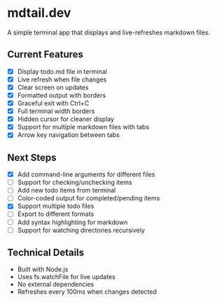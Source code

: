 # mdtail.dev

A simple terminal app that displays and live-refreshes markdown files.

## Current Features
- [x] Display todo.md file in terminal
- [x] Live refresh when file changes
- [x] Clear screen on updates
- [x] Formatted output with borders
- [x] Graceful exit with Ctrl+C
- [x] Full terminal width borders
- [x] Hidden cursor for cleaner display
- [x] Support for multiple markdown files with tabs
- [x] Arrow key navigation between tabs

## Next Steps
- [x] Add command-line arguments for different files
- [ ] Support for checking/unchecking items
- [ ] Add new todo items from terminal
- [ ] Color-coded output for completed/pending items
- [x] Support multiple todo files
- [ ] Export to different formats
- [ ] Add syntax highlighting for markdown
- [ ] Support for watching directories recursively

## Technical Details
- Built with Node.js
- Uses fs.watchFile for live updates
- No external dependencies
- Refreshes every 100ms when changes detected